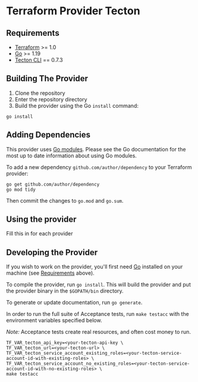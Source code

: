 # Terraform Provider Tecton

## Requirements

- [Terraform](https://developer.hashicorp.com/terraform/downloads) >= 1.0
- [Go](https://golang.org/doc/install) >= 1.19
- [Tecton CLI](https://docs.tecton.ai/docs/setting-up-tecton/development-setup/installing-the-tecton-cli) == 0.7.3

## Building The Provider

1. Clone the repository
1. Enter the repository directory
1. Build the provider using the Go `install` command:

```shell
go install
```

## Adding Dependencies

This provider uses [Go modules](https://github.com/golang/go/wiki/Modules).
Please see the Go documentation for the most up to date information about using Go modules.

To add a new dependency `github.com/author/dependency` to your Terraform provider:

```shell
go get github.com/author/dependency
go mod tidy
```

Then commit the changes to `go.mod` and `go.sum`.

## Using the provider

Fill this in for each provider

## Developing the Provider

If you wish to work on the provider, you'll first need [Go](http://www.golang.org) installed on your machine (see [Requirements](#requirements) above).

To compile the provider, run `go install`. This will build the provider and put the provider binary in the `$GOPATH/bin` directory.

To generate or update documentation, run `go generate`.

In order to run the full suite of Acceptance tests, run `make testacc` with the environment variables specified below.

*Note:* Acceptance tests create real resources, and often cost money to run.

```shell
TF_VAR_tecton_api_key=<your-tecton-api-key \
TF_VAR_tecton_url=<your-tecton-url> \
TF_VAR_tecton_service_account_existing_roles=<your-tecton-service-account-id-with-existing-roles> \
TF_VAR_tecton_service_account_no_existing_roles=<your-tecton-service-account-id-with-no-existing-roles> \
make testacc
```
